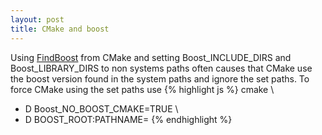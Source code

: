 ```yaml
---
layout: post
title: CMake and boost
---
```

Using [FindBoost](http://www.cmake.org/cmake/help/v3.0/module/FindBoost.html) from CMake and setting Boost_INCLUDE_DIRS and Boost_LIBRARY_DIRS to non systems paths often causes that CMake use the boost version found in the system paths and ignore the set paths. To force CMake using the set paths use
{% highlight js %}
cmake \
- D Boost_NO_BOOST_CMAKE=TRUE \
- D BOOST_ROOT:PATHNAME=<localPath>
{% endhighlight %}

